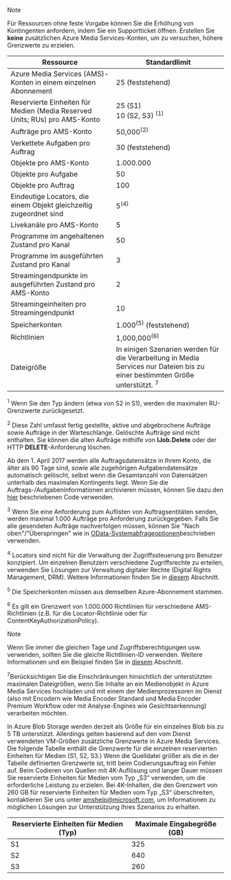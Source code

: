 >[!NOTE]
>Für Ressourcen ohne feste Vorgabe können Sie die Erhöhung von Kontingenten anfordern, indem Sie ein Supportticket öffnen. Erstellen Sie **keine** zusätzlichen Azure Media Services-Konten, um zu versuchen, höhere Grenzwerte zu erzielen.

| Ressource | Standardlimit | 
| --- | --- | 
| Azure Media Services (AMS)-Konten in einem einzelnen Abonnement | 25 (feststehend) |
| Reservierte Einheiten für Medien (Media Reserved Units; RUs) pro AMS-Konto |25 (S1)<br/>10 (S2, S3) <sup>(1)</sup> | 
| Aufträge pro AMS-Konto | 50,000<sup>(2)</sup> |
| Verkettete Aufgaben pro Auftrag | 30 (feststehend) |
| Objekte pro AMS-Konto | 1.000.000|
| Objekte pro Aufgabe | 50 |
| Objekte pro Auftrag | 100 |
| Eindeutige Locators, die einem Objekt gleichzeitig zugeordnet sind | 5<sup>(4)</sup> |
| Livekanäle pro AMS-Konto  |5|
| Programme im angehaltenen Zustand pro Kanal  |50|
| Programme im ausgeführten Zustand pro Kanal  |3|
| Streamingendpunkte im ausgeführten Zustand pro AMS-Konto|2|
| Streamingeinheiten pro Streamingendpunkt  |10 |
| Speicherkonten | 1.000<sup>(5)</sup> (feststehend) |
| Richtlinien | 1,000,000<sup>(6)</sup> |
| Dateigröße| In einigen Szenarien werden für die Verarbeitung in Media Services nur Dateien bis zu einer bestimmten Größe unterstützt. <sup>7</sup> |
  
<sup>1</sup> Wenn Sie den Typ ändern (etwa von S2 in S1), werden die maximalen RU-Grenzwerte zurückgesetzt.

<sup>2</sup> Diese Zahl umfasst fertig gestellte, aktive und abgebrochene Aufträge sowie Aufträge in der Warteschlange. Gelöschte Aufträge sind nicht enthalten. Sie können die alten Aufträge mithilfe von **IJob.Delete** oder der HTTP **DELETE**-Anforderung löschen.

Ab dem 1. April 2017 werden alle Auftragsdatensätze in Ihrem Konto, die älter als 90 Tage sind, sowie alle zugehörigen Aufgabendatensätze automatisch gelöscht, selbst wenn die Gesamtanzahl von Datensätzen unterhalb des maximalen Kontingents liegt. Wenn Sie die Auftrags-/Aufgabeninformationen archivieren müssen, können Sie dazu den [hier](../articles/media-services/media-services-dotnet-manage-entities.md) beschriebenen Code verwenden.

<sup>3</sup> Wenn Sie eine Anforderung zum Auflisten von Auftragsentitäten senden, werden maximal 1.000 Aufträge pro Anforderung zurückgegeben. Falls Sie alle gesendeten Aufträge nachverfolgen müssen, können Sie "Nach oben"/"Überspringen" wie in [OData-Systemabfrageoptionen](http://msdn.microsoft.com/library/gg309461.aspx)beschrieben verwenden.

<sup>4</sup> Locators sind nicht für die Verwaltung der Zugriffssteuerung pro Benutzer konzipiert. Um einzelnen Benutzern verschiedene Zugriffsrechte zu erteilen, verwenden Sie Lösungen zur Verwaltung digitaler Rechte (Digital Rights Management, DRM). Weitere Informationen finden Sie in [diesem](../articles/media-services/media-services-content-protection-overview.md) Abschnitt.

<sup>5</sup> Die Speicherkonten müssen aus demselben Azure-Abonnement stammen.

<sup>6</sup> Es gilt ein Grenzwert von 1.000.000 Richtlinien für verschiedene AMS-Richtlinien (z.B. für die Locator-Richtlinie oder für ContentKeyAuthorizationPolicy). 

>[!NOTE]
> Wenn Sie immer die gleichen Tage und Zugriffsberechtigungen usw. verwenden, sollten Sie die gleiche Richtlinien-ID verwenden. Weitere Informationen und ein Beispiel finden Sie in [diesem](../articles/media-services/media-services-dotnet-manage-entities.md#limit-access-policies) Abschnitt.

<sup>7</sup>Berücksichtigen Sie die Einschränkungen hinsichtlich der unterstützten maximalen Dateigrößen, wenn Sie Inhalte an ein Medienobjekt in Azure Media Services hochladen und mit einem der Medienprozessoren im Dienst (also mit Encodern wie Media Encoder Standard und Media Encoder Premium Workflow oder mit Analyse-Engines wie Gesichtserkennung) verarbeiten möchten. 

In Azure Blob Storage werden derzeit als Größe für ein einzelnes Blob bis zu 5 TB unterstützt. Allerdings gelten basierend auf den vom Dienst verwendeten VM-Größen zusätzliche Grenzwerte in Azure Media Services. Die folgende Tabelle enthält die Grenzwerte für die einzelnen reservierten Einheiten für Medien (S1, S2, S3.) Wenn die Quelldatei größer als die in der Tabelle definierten Grenzwerte ist, tritt beim Codierungsauftrag ein Fehler auf. Beim Codieren von Quellen mit 4K-Auflösung und langer Dauer müssen Sie reservierte Einheiten für Medien vom Typ „S3“ verwenden, um die erforderliche Leistung zu erzielen. Bei 4K-Inhalten, die den Grenzwert von 260 GB für reservierte Einheiten für Medien vom Typ „S3“ überschreiten, kontaktieren Sie uns unter amshelp@microsoft.com, um Informationen zu möglichen Lösungen zur Unterstützung Ihres Szenarios zu erhalten.

| Reservierte Einheiten für Medien (Typ) | Maximale Eingabegröße (GB)| 
| --- | --- | 
|S1 | 325|
|S2 | 640|
|S3 | 260|
